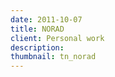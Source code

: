 ```yaml
---
date: 2011-10-07
title: NORAD
client: Personal work
description:
thumbnail: tn_norad
---
```


<img srcset="/img/norad-1x.png 1x, /img/norad-2x.png 2x">
